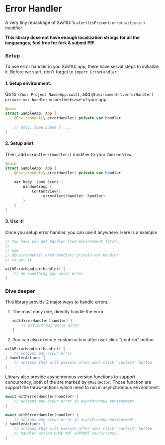 # Error Handler

A very tiny repackage of SwiftUI's `alert(isPresent:error:actions:)` modifier.

**This library dose not have enough localization strings for all the languanges, feel free for fork & submit PR!**

### Setup

To use error handler in you SwiftUI app, there have serval steps to initialize it. Before we start, don't forget to `import ErrorHandler`.

#### 1. Setup environment.

Go to `<Your Project Name>App.swift`, add `@Environment(\.errorHandler) private var handler` inside the brace of your app.

```swift
@main
struct SampleApp: App {
    @Environment(\.errorHandler) private var handler
  
    // body: some Scene { ...
}
```

#### 2. Setup alert

Then, add `errorAlert(handler:)` modifier to your `ContentView`.

```swift
@main
struct SampleApp: App {
    @Environment(\.errorHandler) private var handler
  
    var body: some Scene {
        WindowGroup {
            ContentView()
                .errorAlert(handler: handler)
        }
    }
}
```

#### 3. Use it!

Once you setup error handler, you can use it anywhere. Here is a example 

```swift
// You have you get handler from environment first.
//
// use 
// @Environment(\.errorHandler) private var handler
// to get it

withErrorHandler(handler) {
    // do something may occur error
}

```

### Dive deeper

This library provide 2 major ways to handle errors.

1. The most easy one, directly handle the error

   ```swift
   withErrorHandler(handler) {
       // actions may occur error
   }
   ```

2. You can also execute custom action after user click "confirm" button.

  ```swift
  withErrorHandler(handler) {
      // actions may occur error
  } handlerAction: {
      // actions that will execute after user click "confirm" button
  }
  ```

Library also provide asynchronous version functions to support concurrency, both of the are marked by `@MainActor`. 
Those function are support the throw-actions which need to run in asynchronous environment.

```swift
await withErrorHandler(handler) {
    // actions may occur error in asynchronous environment.
}

await withErrorHandler(handler) {
    // actions may occur error in asynchronous environment.
} handlerAction: {
    // actions that will execute after user click "confirm" button
    // handler action DOSE NOT SUPPORT concurrency
}
```

